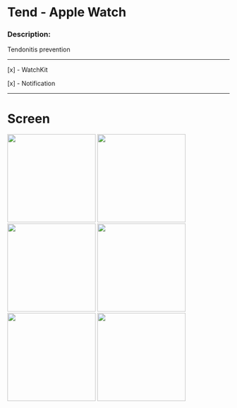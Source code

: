 # Tend - Apple Watch

### Description:

Tendonitis prevention

---
[x] - WatchKit

[x] - Notification

---
# Screen

<img src="https://user-images.githubusercontent.com/47581150/91503388-b1958900-e8a0-11ea-9c1d-a63c20fa7fcb.png" width="200"> <img src="https://user-images.githubusercontent.com/47581150/91487167-bac42d00-e883-11ea-8d71-e37c36aad4ca.png" width="200"> <img src="https://user-images.githubusercontent.com/47581150/91487172-bc8df080-e883-11ea-96a0-91cc66e49454.png" width="200"> <img src="https://user-images.githubusercontent.com/47581150/91487181-be57b400-e883-11ea-82b5-72b26464a402.png" width="200"> <img src="https://user-images.githubusercontent.com/47581150/91487192-c1eb3b00-e883-11ea-8bda-b6db105765ab.png" width="200"> <img src="https://user-images.githubusercontent.com/47581150/91487193-c283d180-e883-11ea-82aa-48e8e976843f.png" width="200"> 

